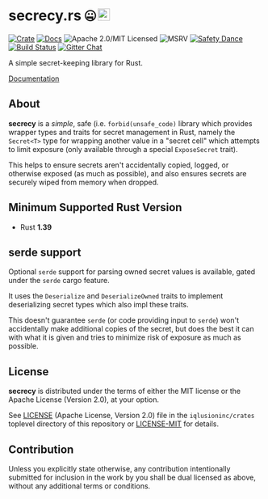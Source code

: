 # secrecy.rs 🤐 <a href="https://www.iqlusion.io"><img src="https://storage.googleapis.com/iqlusion-production-web/img/logo/iqlusion-rings-sm.png" alt="iqlusion" width="24" height="24"></a>

[![Crate][crate-image]][crate-link]
[![Docs][docs-image]][docs-link]
![Apache 2.0/MIT Licensed][license-image]
![MSRV][rustc-image]
[![Safety Dance][safety-image]][safety-link]
[![Build Status][build-image]][build-link]
[![Gitter Chat][gitter-image]][gitter-link]

A simple secret-keeping library for Rust.

[Documentation][docs-link]

## About

**secrecy** is a *simple*, safe (i.e. `forbid(unsafe_code)` library which
provides wrapper types and traits for secret management in Rust, namely the
`Secret<T>` type for wrapping another value in a "secret cell" which attempts
to limit exposure (only available through a special `ExposeSecret` trait).

This helps to ensure secrets aren't accidentally copied, logged, or otherwise
exposed (as much as possible), and also ensures secrets are securely wiped
from memory when dropped.

## Minimum Supported Rust Version

- Rust **1.39**

## serde support

Optional `serde` support for parsing owned secret values is available, gated
under the `serde` cargo feature.

It uses the `Deserialize` and `DeserializeOwned` traits to implement
deserializing secret types which also impl these traits.

This doesn't guarantee `serde` (or code providing input to `serde`) won't
accidentally make additional copies of the secret, but does the best it can
with what it is given and tries to minimize risk of exposure as much as
possible.

## License

**secrecy** is distributed under the terms of either the MIT license
or the Apache License (Version 2.0), at your option.

See [LICENSE] (Apache License, Version 2.0) file in the `iqlusioninc/crates`
toplevel directory of this repository or [LICENSE-MIT] for details.

## Contribution

Unless you explicitly state otherwise, any contribution intentionally
submitted for inclusion in the work by you shall be dual licensed as above,
without any additional terms or conditions.

[//]: # (badges)

[crate-image]: https://img.shields.io/crates/v/secrecy.svg
[crate-link]: https://crates.io/crates/secrecy
[docs-image]: https://docs.rs/secrecy/badge.svg
[docs-link]: https://docs.rs/secrecy/
[license-image]: https://img.shields.io/badge/license-Apache2.0/MIT-blue.svg
[rustc-image]: https://img.shields.io/badge/rustc-1.39+-blue.svg
[safety-image]: https://img.shields.io/badge/unsafe-forbidden-success.svg
[safety-link]: https://github.com/rust-secure-code/safety-dance/
[build-image]: https://github.com/iqlusioninc/crates/workflows/Rust/badge.svg
[build-link]: https://github.com/iqlusioninc/crates/actions
[gitter-image]: https://badges.gitter.im/iqlusioninc/community.svg
[gitter-link]: https://gitter.im/iqlusioninc/community

[//]: # (general links)

[LICENSE]: https://github.com/iqlusioninc/crates/blob/develop/LICENSE
[LICENSE-MIT]: https://github.com/iqlusioninc/crates/blob/develop/secrecy/LICENSE-MIT
